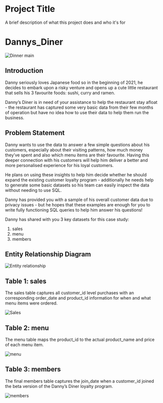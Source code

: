 
# Project Title

A brief description of what this project does and who it's for

# Dannys_Diner
![Dinner main](https://github.com/user-attachments/assets/6f65fa42-34f3-4294-b480-ca4ad0270e20)
## Introduction
Danny seriously loves Japanese food so in the beginning of 2021, he decides to embark upon a risky venture and opens up a cute little restaurant that sells his 3 favourite foods: sushi, curry and ramen.

Danny’s Diner is in need of your assistance to help the restaurant stay afloat - the restaurant has captured some very basic data from their few months of operation but have no idea how to use their data to help them run the business.

## Problem Statement
Danny wants to use the data to answer a few simple questions about his customers, especially about their visiting patterns, how much money they’ve spent and also which menu items are their favourite. Having this deeper connection with his customers will help him deliver a better and more personalised experience for his loyal customers.

He plans on using these insights to help him decide whether he should expand the existing customer loyalty program - additionally he needs help to generate some basic datasets so his team can easily inspect the data without needing to use SQL.

Danny has provided you with a sample of his overall customer data due to privacy issues - but he hopes that these examples are enough for you to write fully functioning SQL queries to help him answer his questions!

Danny has shared with you 3 key datasets for this case study:
1. sales
2. menu
3. members

## Entity Relationship Diagram

![Entity relationship](https://github.com/user-attachments/assets/8a3d5fd2-4961-4705-838c-20578b6463dd)



## Table 1: sales
The sales table captures all customer_id level purchases with an corresponding order_date and product_id information for when and what menu items were ordered.

![Sales](https://github.com/user-attachments/assets/a3d93979-1a5f-4d6f-95cb-69b7fd7b41cf)

## Table 2: menu
The menu table maps the product_id to the actual product_name and price of each menu item.

![menu](https://github.com/user-attachments/assets/93744fb6-b1d5-4660-bd04-8423ddcb7124)

## Table 3: members
The final members table captures the join_date when a customer_id joined the beta version of the Danny’s Diner loyalty program.

![members](https://github.com/user-attachments/assets/bc571d1a-f4da-412c-be32-a2d82f1655ec)




